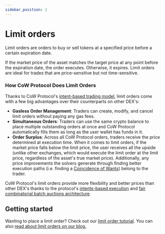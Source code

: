 ```yaml
---
sidebar_position: 2
---
```


# Limit orders

Limit orders are orders to buy or sell tokens at a specified price before a certain expiration date.

If the market  price of the asset matches the target price at any point before the expiration date, the order executes. Otherwise, it expires. Limit orders are ideal for trades that are price-sensitive but not time-sensitive. 

### How CoW Protocol Does Limit Orders

Thanks to CoW Protocol's [intent-based trading model](../introduction/intents), limit orders come with a few big advantages over their counterparts on other DEX's:

- **Gasless Order Management**: Traders can create, modify, and cancel limit orders without paying any gas fees.
- **Simultaneous Orders**: Traders can use the same crypto balance to place multiple outstanding orders at once and CoW Protocol automatically fills them as long as the user wallet has funds in it.
- **Order Surplus**: Across all CoW Protocol orders, traders receive the price determined at execution time. When it comes to limit orders, if the market price falls below the limit price, the user receives all the upside (unlike other exchanges, which would execute the limit order at the limit price, regardless of the asset's true market price). Additionally, any price improvements the solvers generate through finding better execution paths (i.e. finding a [Coincidence of Wants](../how-it-works/coincidence-of-wants)) belong to the trader.

CoW Protocol's limit orders provide more flexibility and better prices than other DEX's thanks to the protocol's [intents-based execution](../introduction/intents) and [fair combinatorial batch auctions architecture](../introduction/fair-combinatorial-auction).

## Getting started

Wanting to place a limit order? Check out our [limit order tutorial](/cow-protocol/tutorials/cow-swap/limit). You can also [read about limit orders on our blog.](https://blog.cow.fi/the-cow-has-no-limits-342e7eae8794)
